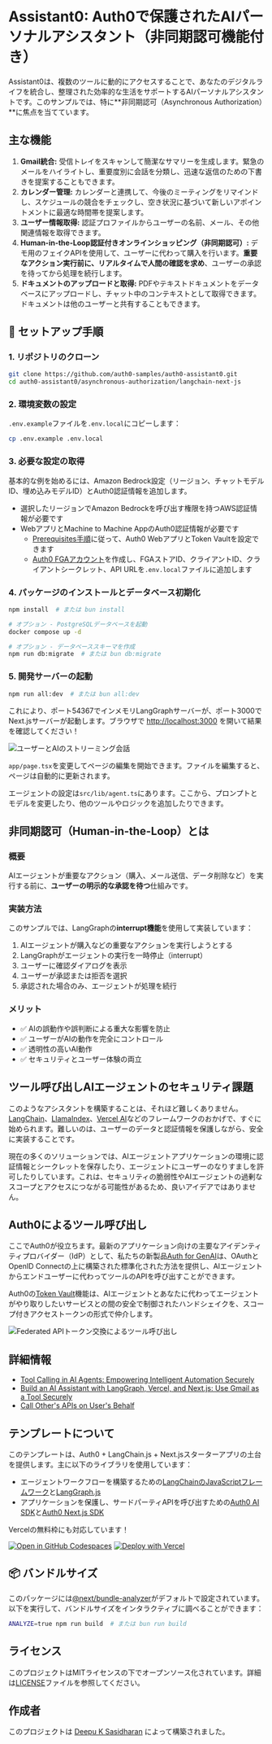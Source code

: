 # Assistant0: Auth0で保護されたAIパーソナルアシスタント（非同期認可機能付き）

Assistant0は、複数のツールに動的にアクセスすることで、あなたのデジタルライフを統合し、整理された効率的な生活をサポートするAIパーソナルアシスタントです。このサンプルでは、特に**非同期認可（Asynchronous Authorization）**に焦点を当てています。

## 主な機能

1. **Gmail統合:** 受信トレイをスキャンして簡潔なサマリーを生成します。緊急のメールをハイライトし、重要度別に会話を分類し、迅速な返信のための下書きを提案することもできます。
2. **カレンダー管理:** カレンダーと連携して、今後のミーティングをリマインドし、スケジュールの競合をチェックし、空き状況に基づいて新しいアポイントメントに最適な時間帯を提案します。
3. **ユーザー情報取得:** 認証プロファイルからユーザーの名前、メール、その他関連情報を取得できます。
4. **Human-in-the-Loop認証付きオンラインショッピング（非同期認可）:** デモ用のフェイクAPIを使用して、ユーザーに代わって購入を行います。**重要なアクション実行前に、リアルタイムで人間の確認を求め**、ユーザーの承認を待ってから処理を続行します。
5. **ドキュメントのアップロードと取得:** PDFやテキストドキュメントをデータベースにアップロードし、チャット中のコンテキストとして取得できます。ドキュメントは他のユーザーと共有することもできます。

## 🚀 セットアップ手順

### 1. リポジトリのクローン

```bash
git clone https://github.com/auth0-samples/auth0-assistant0.git
cd auth0-assistant0/asynchronous-authorization/langchain-next-js
```

### 2. 環境変数の設定

`.env.example`ファイルを`.env.local`にコピーします：

```bash
cp .env.example .env.local
```

### 3. 必要な設定の取得

基本的な例を始めるには、Amazon Bedrock設定（リージョン、チャットモデルID、埋め込みモデルID）とAuth0認証情報を追加します。

- 選択したリージョンでAmazon Bedrockを呼び出す権限を持つAWS認証情報が必要です
- WebアプリとMachine to Machine AppのAuth0認証情報が必要です
  - [Prerequisites手順](https://auth0.com/ai/docs/call-others-apis-on-users-behalf)に従って、Auth0 WebアプリとToken Vaultを設定できます
  - [Auth0 FGAアカウント](https://dashboard.fga.dev)を作成し、FGAストアID、クライアントID、クライアントシークレット、API URLを`.env.local`ファイルに追加します

### 4. パッケージのインストールとデータベース初期化

```bash
npm install  # または bun install

# オプション - PostgreSQLデータベースを起動
docker compose up -d

# オプション - データベーススキーマを作成
npm run db:migrate  # または bun db:migrate
```

### 5. 開発サーバーの起動

```bash
npm run all:dev  # または bun all:dev
```

これにより、ポート54367でインメモリLangGraphサーバーが、ポート3000でNext.jsサーバーが起動します。ブラウザで [http://localhost:3000](http://localhost:3000) を開いて結果を確認してください！

![ユーザーとAIのストリーミング会話](./public/images/home-page.png)

`app/page.tsx`を変更してページの編集を開始できます。ファイルを編集すると、ページは自動的に更新されます。

エージェントの設定は`src/lib/agent.ts`にあります。ここから、プロンプトとモデルを変更したり、他のツールやロジックを追加したりできます。

## 非同期認可（Human-in-the-Loop）とは

### 概要

AIエージェントが重要なアクション（購入、メール送信、データ削除など）を実行する前に、**ユーザーの明示的な承認を待つ**仕組みです。

### 実装方法

このサンプルでは、LangGraphの**interrupt機能**を使用して実装しています：

1. AIエージェントが購入などの重要なアクションを実行しようとする
2. LangGraphがエージェントの実行を一時停止（interrupt）
3. ユーザーに確認ダイアログを表示
4. ユーザーが承認または拒否を選択
5. 承認された場合のみ、エージェントが処理を続行

### メリット

- ✅ AIの誤動作や誤判断による重大な影響を防止
- ✅ ユーザーがAIの動作を完全にコントロール
- ✅ 透明性の高いAI動作
- ✅ セキュリティとユーザー体験の両立

## ツール呼び出しAIエージェントのセキュリティ課題

このようなアシスタントを構築することは、それほど難しくありません。[LangChain](https://www.langchain.com/)、[LlamaIndex](https://www.llamaindex.ai/)、[Vercel AI](https://vercel.com/ai)などのフレームワークのおかげで、すぐに始められます。難しいのは、ユーザーのデータと認証情報を保護しながら、安全に実装することです。

現在の多くのソリューションでは、AIエージェントアプリケーションの環境に認証情報とシークレットを保存したり、エージェントにユーザーのなりすましを許可したりしています。これは、セキュリティの脆弱性やAIエージェントの過剰なスコープとアクセスにつながる可能性があるため、良いアイデアではありません。

## Auth0によるツール呼び出し

ここでAuth0が役立ちます。最新のアプリケーション向けの主要なアイデンティティプロバイダー（IdP）として、私たちの新製品[Auth for GenAI](https://a0.to/ai-content)は、OAuthとOpenID Connectの上に構築された標準化された方法を提供し、AIエージェントからエンドユーザーに代わってツールのAPIを呼び出すことができます。

Auth0の[Token Vault](https://auth0.com/docs/secure/tokens/token-vault)機能は、AIエージェントとあなたに代わってエージェントがやり取りしたいサービスとの間の安全で制御されたハンドシェイクを、スコープ付きアクセストークンの形式で仲介します。

![Federated APIトークン交換によるツール呼び出し](https://images.ctfassets.net/23aumh6u8s0i/1gY1jvDgZHSfRloc4qVumu/d44bb7102c1e858e5ac64dea324478fe/tool-calling-with-federated-api-token-exchange.jpg)

## 詳細情報

- [Tool Calling in AI Agents: Empowering Intelligent Automation Securely](https://auth0.com/blog/genai-tool-calling-intro/)
- [Build an AI Assistant with LangGraph, Vercel, and Next.js: Use Gmail as a Tool Securely](https://auth0.com/blog/genai-tool-calling-build-agent-that-calls-gmail-securely-with-langgraph-vercelai-nextjs/)
- [Call Other's APIs on User's Behalf](https://auth0.com/ai/docs/call-others-apis-on-users-behalf)

## テンプレートについて

このテンプレートは、Auth0 + LangChain.js + Next.jsスターターアプリの土台を提供します。主に以下のライブラリを使用しています：

- エージェントワークフローを構築するための[LangChainのJavaScriptフレームワーク](https://js.langchain.com/docs/introduction/)と[LangGraph.js](https://langchain-ai.github.io/langgraphjs/)
- アプリケーションを保護し、サードパーティAPIを呼び出すための[Auth0 AI SDK](https://github.com/auth0-lab/auth0-ai-js)と[Auth0 Next.js SDK](https://github.com/auth0/nextjs-auth0)

Vercelの無料枠にも対応しています！

[![Open in GitHub Codespaces](https://github.com/codespaces/badge.svg)](https://codespaces.new/oktadev/auth0-assistant0)
[![Deploy with Vercel](https://vercel.com/button)](https://vercel.com/new/clone?repository-url=https%3A%2F%2Fgithub.com%2Foktadev%2Fauth0-assistant0)

## 📦 バンドルサイズ

このパッケージには[@next/bundle-analyzer](https://www.npmjs.com/package/@next/bundle-analyzer)がデフォルトで設定されています。以下を実行して、バンドルサイズをインタラクティブに調べることができます：

```bash
ANALYZE=true npm run build  # または bun run build
```

## ライセンス

このプロジェクトはMITライセンスの下でオープンソース化されています。詳細は[LICENSE](LICENSE)ファイルを参照してください。

## 作成者

このプロジェクトは [Deepu K Sasidharan](https://github.com/deepu105) によって構築されました。
